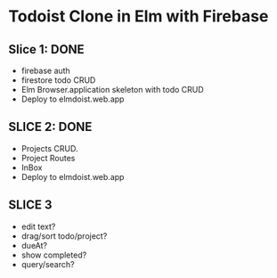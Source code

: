 # Todoist Clone in Elm with Firebase

## Slice 1: DONE
* firebase auth
* firestore todo CRUD
* Elm Browser.application skeleton with todo CRUD
* Deploy to elmdoist.web.app

## SLICE 2: DONE
* Projects CRUD.
* Project Routes
* InBox
* Deploy to elmdoist.web.app


## SLICE 3
* edit text? 
* drag/sort todo/project?
* dueAt?
* show completed?
* query/search?
